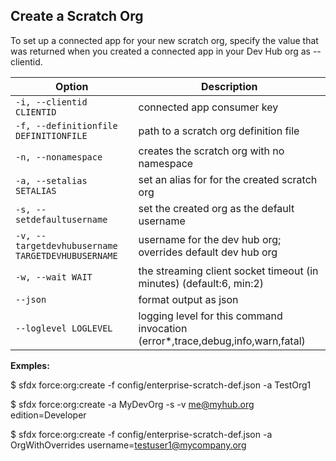 ## Create a Scratch Org

To set up a connected app for your new scratch org, specify the value that was returned when you created a connected app in your Dev Hub org as --clientid.



Option | Description
--- | --- 
```-i, --clientid CLIENTID``` | connected app consumer key
```-f, --definitionfile DEFINITIONFILE``` | path to a scratch org definition file
```-n, --nonamespace``` | creates the scratch org with no namespace
```-a, --setalias SETALIAS``` | set an alias for for the created scratch org
```-s, --setdefaultusername``` | set the created org as the default username
```-v, --targetdevhubusername TARGETDEVHUBUSERNAME``` | username for the dev hub org; overrides default dev hub org
```-w, --wait WAIT``` | the streaming client socket timeout (in minutes) (default:6, min:2)
```--json``` | format output as json
```--loglevel LOGLEVEL``` | logging level for this command invocation (error*,trace,debug,info,warn,fatal)


__Exmples:__ 

$ sfdx force:org:create -f config/enterprise-scratch-def.json -a TestOrg1

$ sfdx force:org:create -a MyDevOrg -s -v me@myhub.org edition=Developer

$ sfdx force:org:create -f config/enterprise-scratch-def.json -a OrgWithOverrides username=testuser1@mycompany.org


